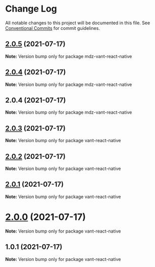 # Change Log

All notable changes to this project will be documented in this file.
See [Conventional Commits](https://conventionalcommits.org) for commit guidelines.

## [2.0.5](https://github.com/madingzheng/vant-react-native/compare/mdz-vant-react-native@2.0.4...mdz-vant-react-native@2.0.5) (2021-07-17)

**Note:** Version bump only for package mdz-vant-react-native





## [2.0.4](https://github.com/madingzheng/vant-react-native/compare/mdz-vant-react-native@2.0.4...mdz-vant-react-native@2.0.4) (2021-07-17)

**Note:** Version bump only for package mdz-vant-react-native





## 2.0.4 (2021-07-17)

**Note:** Version bump only for package mdz-vant-react-native





## [2.0.3](https://github.com/madingzheng/vant-react-native/compare/vant-react-native@2.0.2...vant-react-native@2.0.3) (2021-07-17)

**Note:** Version bump only for package vant-react-native





## [2.0.2](https://github.com/madingzheng/vant-react-native/compare/vant-react-native@2.0.1...vant-react-native@2.0.2) (2021-07-17)

**Note:** Version bump only for package vant-react-native





## [2.0.1](https://github.com/madingzheng/vant-react-native/compare/vant-react-native@2.0.0...vant-react-native@2.0.1) (2021-07-17)

**Note:** Version bump only for package vant-react-native





# [2.0.0](https://github.com/madingzheng/vant-react-native/compare/vant-react-native@1.0.1...vant-react-native@2.0.0) (2021-07-17)

**Note:** Version bump only for package vant-react-native





## 1.0.1 (2021-07-17)

**Note:** Version bump only for package vant-react-native
